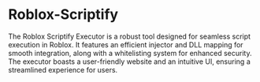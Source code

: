# Roblox-Scriptify
The Roblox Scriptify Executor is a robust tool designed for seamless script execution in Roblox. It features an efficient injector and DLL mapping for smooth integration, along with a whitelisting system for enhanced security. The executor boasts a user-friendly website and an intuitive UI, ensuring a streamlined experience for users.
